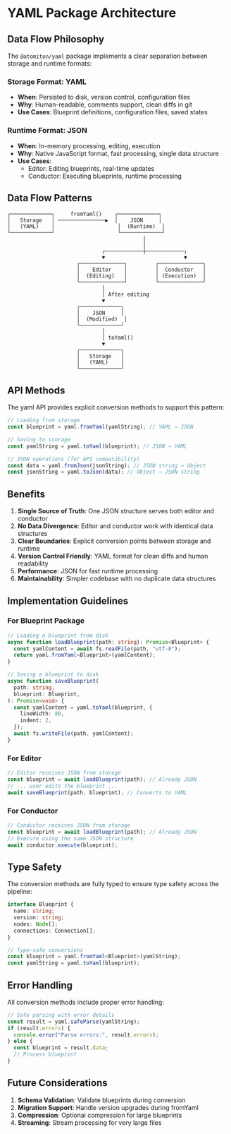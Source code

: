 # YAML Package Architecture

## Data Flow Philosophy

The `@atomiton/yaml` package implements a clear separation between storage and runtime formats:

### Storage Format: YAML

- **When**: Persisted to disk, version control, configuration files
- **Why**: Human-readable, comments support, clean diffs in git
- **Use Cases**: Blueprint definitions, configuration files, saved states

### Runtime Format: JSON

- **When**: In-memory processing, editing, execution
- **Why**: Native JavaScript format, fast processing, single data structure
- **Use Cases**:
  - Editor: Editing blueprints, real-time updates
  - Conductor: Executing blueprints, runtime processing

## Data Flow Patterns

```
┌─────────────┐     fromYaml()    ┌─────────────┐
│   Storage   │ ───────────────▶  │    JSON     │
│   (YAML)    │                    │  (Runtime)  │
└─────────────┘                    └─────────────┘
                                           │
                                           │
                              ┌────────────┼────────────┐
                              ▼                         ▼
                      ┌──────────────┐         ┌──────────────┐
                      │    Editor    │         │  Conductor   │
                      │  (Editing)   │         │ (Execution)  │
                      └──────────────┘         └──────────────┘
                              │
                              │ After editing
                              ▼
                      ┌─────────────┐
                      │    JSON     │
                      │  (Modified)  │
                      └─────────────┘
                              │
                              │ toYaml()
                              ▼
                      ┌─────────────┐
                      │   Storage   │
                      │   (YAML)    │
                      └─────────────┘
```

## API Methods

The yaml API provides explicit conversion methods to support this pattern:

```typescript
// Loading from storage
const blueprint = yaml.fromYaml(yamlString); // YAML → JSON

// Saving to storage
const yamlString = yaml.toYaml(blueprint); // JSON → YAML

// JSON operations (for API compatibility)
const data = yaml.fromJson(jsonString); // JSON string → Object
const jsonString = yaml.toJson(data); // Object → JSON string
```

## Benefits

1. **Single Source of Truth**: One JSON structure serves both editor and conductor
2. **No Data Divergence**: Editor and conductor work with identical data structures
3. **Clear Boundaries**: Explicit conversion points between storage and runtime
4. **Version Control Friendly**: YAML format for clean diffs and human readability
5. **Performance**: JSON for fast runtime processing
6. **Maintainability**: Simpler codebase with no duplicate data structures

## Implementation Guidelines

### For Blueprint Package

```typescript
// Loading a blueprint from disk
async function loadBlueprint(path: string): Promise<Blueprint> {
  const yamlContent = await fs.readFile(path, "utf-8");
  return yaml.fromYaml<Blueprint>(yamlContent);
}

// Saving a blueprint to disk
async function saveBlueprint(
  path: string,
  blueprint: Blueprint,
): Promise<void> {
  const yamlContent = yaml.toYaml(blueprint, {
    lineWidth: 80,
    indent: 2,
  });
  await fs.writeFile(path, yamlContent);
}
```

### For Editor

```typescript
// Editor receives JSON from storage
const blueprint = await loadBlueprint(path); // Already JSON
// ... user edits the blueprint ...
await saveBlueprint(path, blueprint); // Converts to YAML
```

### For Conductor

```typescript
// Conductor receives JSON from storage
const blueprint = await loadBlueprint(path); // Already JSON
// Execute using the same JSON structure
await conductor.execute(blueprint);
```

## Type Safety

The conversion methods are fully typed to ensure type safety across the pipeline:

```typescript
interface Blueprint {
  name: string;
  version: string;
  nodes: Node[];
  connections: Connection[];
}

// Type-safe conversions
const blueprint = yaml.fromYaml<Blueprint>(yamlString);
const yamlString = yaml.toYaml(blueprint);
```

## Error Handling

All conversion methods include proper error handling:

```typescript
// Safe parsing with error details
const result = yaml.safeParse(yamlString);
if (result.errors) {
  console.error("Parse errors:", result.errors);
} else {
  const blueprint = result.data;
  // Process blueprint
}
```

## Future Considerations

1. **Schema Validation**: Validate blueprints during conversion
2. **Migration Support**: Handle version upgrades during fromYaml
3. **Compression**: Optional compression for large blueprints
4. **Streaming**: Stream processing for very large files
